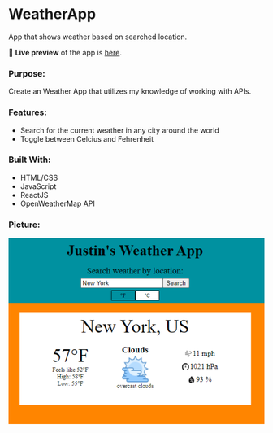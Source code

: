 # WeatherApp
App that shows weather based on searched location.

🔗 **Live preview** of the app is [here](https://j-haze.github.io/Weather/).

### Purpose: ###
Create an Weather App that utilizes my knowledge of working with APIs.

### Features: ###

* Search for the current weather in any city around the world
* Toggle between Celcius and Fehrenheit

### Built With: ###

* HTML/CSS
* JavaScript
* ReactJS
* OpenWeatherMap API

### Picture: ###

![Image of App](./ReadMe-Images/ReadMe1.png)
